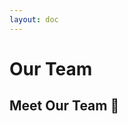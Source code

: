 ```yaml
---
layout: doc
---
```


<script setup>
import {
  VPTeamPage,
  VPTeamPageTitle,
  VPTeamMembers
} from 'vitepress/theme'

const members = [
  {
    avatar: 'https://avatars.githubusercontent.com/u/54088075',
    name: 'CircleCrop',
    title: '技术专家',
    description: '专注于前端技术开发和数字媒体工作流优化。',
    links: [
      { icon: 'github', link: 'https://github.com/CircleCrop' },
      { icon: 'linkedin', link: 'https://www.linkedin.com/in/circlecrop' },
      { icon: {
       svg: '<svg xmlns="http://www.w3.org/2000/svg" width="512" height="400" viewBox="0 0 512 512"><path fill="currentColor" d="M488.6 104.1c16.7 18.1 24.4 39.7 23.3 65.7v202.4c-.4 26.4-9.2 48.1-26.5 65.1c-17.2 17-39.1 25.9-65.5 26.7H92.02c-26.45-.8-48.21-9.8-65.28-27.2C9.682 419.4.767 396.5 0 368.2V169.8c.767-26 9.682-47.6 26.74-65.7C43.81 87.75 65.57 78.77 92.02 78h29.38L96.05 52.19c-5.75-5.73-8.63-13-8.63-21.79c0-8.8 2.88-16.06 8.63-21.797C101.8 2.868 109.1 0 117.9 0q13.2 0 21.9 8.603L213.1 78h88l74.5-69.397C381.7 2.868 389.2 0 398 0q13.2 0 21.9 8.603c5.7 5.737 8.6 12.997 8.6 21.797c0 8.79-2.9 16.06-8.6 21.79L394.6 78h29.3c26.4.77 48 9.75 64.7 26.1m-38.8 69.7c-.4-9.6-3.7-17.4-10.7-23.5c-5.2-6.1-14-9.4-22.7-9.8H96.05c-9.59.4-17.45 3.7-23.58 9.8c-6.14 6.1-9.4 13.9-9.78 23.5v194.4c0 9.2 3.26 17 9.78 23.5s14.38 9.8 23.58 9.8H416.4c9.2 0 17-3.3 23.3-9.8s9.7-14.3 10.1-23.5zm-264.3 42.7c6.3 6.3 9.7 14.1 10.1 23.2V273c-.4 9.2-3.7 16.9-9.8 23.2c-6.2 6.3-14 9.5-23.6 9.5s-17.5-3.2-23.6-9.5s-9.4-14-9.8-23.2v-33.3c.4-9.1 3.8-16.9 10.1-23.2s13.2-9.6 23.3-10c9.2.4 17 3.7 23.3 10m191.5 0c6.3 6.3 9.7 14.1 10.1 23.2V273c-.4 9.2-3.7 16.9-9.8 23.2s-14 9.5-23.6 9.5s-17.4-3.2-23.6-9.5c-7-6.3-9.4-14-9.7-23.2v-33.3c.3-9.1 3.7-16.9 10-23.2s14.1-9.6 23.3-10c9.2.4 17 3.7 23.3 10"/></svg>'
      }, link: 'https://space.bilibili.com/10540662/' },
    ]
  },
  {
    avatar: 'https://avatars.githubusercontent.com/u/132267698',
    name: 'TonyShen',
    title: '编辑',
    description: '热爱文字创作与内容策划，致力于传播校园文化与技术知识。',
    links: [
      { icon: {
       svg: '<svg xmlns="http://www.w3.org/2000/svg" width="512" height="400" viewBox="0 0 512 512"><path fill="currentColor" d="M488.6 104.1c16.7 18.1 24.4 39.7 23.3 65.7v202.4c-.4 26.4-9.2 48.1-26.5 65.1c-17.2 17-39.1 25.9-65.5 26.7H92.02c-26.45-.8-48.21-9.8-65.28-27.2C9.682 419.4.767 396.5 0 368.2V169.8c.767-26 9.682-47.6 26.74-65.7C43.81 87.75 65.57 78.77 92.02 78h29.38L96.05 52.19c-5.75-5.73-8.63-13-8.63-21.79c0-8.8 2.88-16.06 8.63-21.797C101.8 2.868 109.1 0 117.9 0q13.2 0 21.9 8.603L213.1 78h88l74.5-69.397C381.7 2.868 389.2 0 398 0q13.2 0 21.9 8.603c5.7 5.737 8.6 12.997 8.6 21.797c0 8.79-2.9 16.06-8.6 21.79L394.6 78h29.3c26.4.77 48 9.75 64.7 26.1m-38.8 69.7c-.4-9.6-3.7-17.4-10.7-23.5c-5.2-6.1-14-9.4-22.7-9.8H96.05c-9.59.4-17.45 3.7-23.58 9.8c-6.14 6.1-9.4 13.9-9.78 23.5v194.4c0 9.2 3.26 17 9.78 23.5s14.38 9.8 23.58 9.8H416.4c9.2 0 17-3.3 23.3-9.8s9.7-14.3 10.1-23.5zm-264.3 42.7c6.3 6.3 9.7 14.1 10.1 23.2V273c-.4 9.2-3.7 16.9-9.8 23.2c-6.2 6.3-14 9.5-23.6 9.5s-17.5-3.2-23.6-9.5s-9.4-14-9.8-23.2v-33.3c.4-9.1 3.8-16.9 10.1-23.2s13.2-9.6 23.3-10c9.2.4 17 3.7 23.3 10m191.5 0c6.3 6.3 9.7 14.1 10.1 23.2V273c-.4 9.2-3.7 16.9-9.8 23.2s-14 9.5-23.6 9.5s-17.4-3.2-23.6-9.5c-7-6.3-9.4-14-9.7-23.2v-33.3c.3-9.1 3.7-16.9 10-23.2s14.1-9.6 23.3-10c9.2.4 17 3.7 23.3 10"/></svg>'
      }, link: 'https://space.bilibili.com/101381947/' },
    ]
  },

]
</script>

# Our Team

## Meet Our Team 👋

<br />

<VPTeamMembers size="small" :members="members" />

<style>
.VPTeamMembers .vp-team-member .vp-team-avatar img {
  border-radius: 50%;
  box-shadow: 0 4px 8px rgba(0, 0, 0, 0.1);
}
</style>
